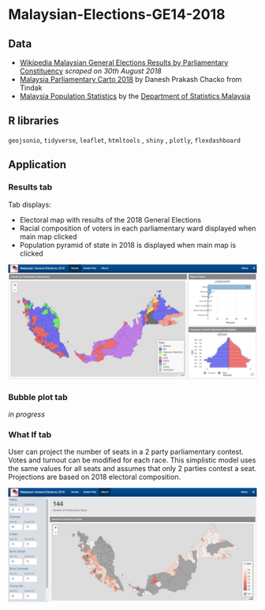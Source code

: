 # Malaysian-Elections-GE14-2018

## Data

-  [Wikipedia Malaysian General Elections Results by Parliamentary Constituency](https://en.wikipedia.org/wiki/Results_of_the_Malaysian_general_election,_2018_by_parliamentary_constituency) *scraped on 30th August 2018*
-  [Malaysia Parliamentary Carto 2018](https://daneshtindak.carto.com/tables/malaysia_parliamentary_carto_2018/public) by Danesh Prakash Chacko from Tindak
-  [Malaysia Population Statistics](http://pqi.stats.gov.my) by the [Department of Statistics Malaysia](https://www.dosm.gov.my/v1/)

## R libraries
`geojsonio`, `tidyverse`, `leaflet`, `htmltools` , `shiny` , `plotly`, `flexdashboard`

## Application
### Results tab
Tab displays:
- Electoral map with results of the 2018 General Elections
- Racial composition of voters in each parliamentary ward displayed when main map clicked
- Population pyramid of state in 2018 is displayed when main map is clicked

![Results Tab](/images/results.JPG?raw=true "Results Tab")

### Bubble plot tab
*in progress*

### What If tab
User can project the number of seats in a 2 party parliamentary contest. Votes and turnout can be modified for each race. This simplistic model uses the same values for all seats and assumes that only 2 parties contest a seat. Projections are based on 2018 electoral composition. 

![What If](/images/what-if.JPG?raw=true "What If Tab")
